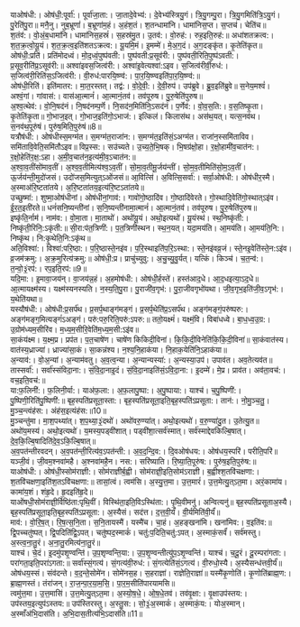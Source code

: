 

  
याओष॑धी:। ओष॑धी॒:पूर्वा॑:। पूर्वा॑जा॒ता:। जा॒तादे॒वेभ्य॑:। दे॒वेभ्य॑स्त्रियु॒गं। त्रि॒यु॒गम्पु॒रा। त्रि॒यु॒गमिति॑त्रि॒ऽयु॒गं। पु॒रेति॑पु॒रा॥ मनै॒नु। नुब॒भ्रूणां॑। ब॒भ्रूणा॑म॒हं। अ॒हंश॒तं। श॒तन्धामा॑नि। धामा॑निस॒प्त। स॒प्तच॑। चेति॑च॥  
श॒तंव॑:। वो॒अं॒ब॒धामा॑नि। धामा॑निस॒हस्रं॑। स॒हस्र॑मु॒त। उ॒तव॑:। वो॒रुह॑:। रुह॒इति॒रुह॑:॥ अधा॑शतक्रत्व:। श॒त॒क्र॒त्वो॒यू॒यं। श॒त॒क्र॒त्व॒इति॑शतऽक्रत्व:। यू॒यमि॒मं। इ॒मम्मे॑। मे॒अ॒ग॒दं। अ॒ग॒दङ्कृ॑त। कृ॒तेति॑कृत॥  
ओष॑धी॒:प्रति॑। प्रति॑मोदध्वं। मो॒द॒ध्वं॒पुष्प॑वती:। पुष्प॑वती:प्र॒सूव॑री:। पुष्प॑वती॒रिति॒पुष्प॑ऽवती:। प्र॒सूव॒रीति॑प्र॒ऽसूव॑री:॥ अश्वा॑इवस॒जित्व॑री:। अश्वा॑इ॒वेत्यश्वा॑:ऽइव। स॒जित्व॑रीर्वी॒रुध॑:। स॒जित्व॑री॒रिति॑स॒ऽजित्व॑री:। वी॒रुध॑:पारयि॒ष्ण्व॑:। पा॒र॒यि॒ष्ण्वइति॑पा॒र॒यि॒ष्ण्व॑:॥  
ओष॑धी॒रिति॑। इति॑मातर:। मा॒त॒रस्तत्। तद्व॑:। वो॒दे॒वी॒:। दे॒वी॒रुप॑। उप॑ब्रुवे। ब्रु॒व॒इति॑ब्रुवे॥ स॒नेय॒मश्वं॑। अश्वं॒गां। गांवास॑:। वास॑आ॒त्मानं॑। आ॒त्मानं॒तव॑। तव॑पूरुष। पु॒रु॒षेति॑पुरुष॥  
अ॒श्व॒त्थेव॑:। वो॒नि॒षद॑नं। नि॒षद॑नम्प॒र्णॆ। नि॒सद॑न॒मिति॑नि॒ऽसद॑नं। प॒र्णेव॑:। वो॒व॒स॒ति:। व॒स॒तिष्कृ॒ता। कृ॒तेति॑कृ॒ता॥ गो॒भाज॒इत्। गो॒भाज॒इति॑गो॒ऽभाज॑:। इत्किल॑। किलास॑थ। अस॑थ॒यत्। यत्स॒नव॑थ। स॒नव॑थ॒पूरु॑षं। पुरु॑ष॒मिति॒पुरु॑षं॥8॥  
यत्रौष॑धी:। ओष॑धीस्स॒मग्म॑त। स॒मग्म॑त॒राजा॑न:। स॒मग्म॑त॒इति॑सं॒ऽअग्म॑त। राजा॑न॒स्समि॑ताविव। समि॑तावि॒वेति॒समि॑तौऽइव॥ विप्र॒स्स:। सउ॑च्यते। उ॒च्य॒ते॒भि॒षक्। भि॒षग्र॑क्षो॒हा। र॒क्षो॒हामी॑व॒चात॑न:। र॒क्षो॒हेति॑र॒क्ष॒:ऽहा। अ॒मी॒व॒चात॑न॒इत्य॑मी॒व॒ऽचात॑न:॥  
अ॒श्वा॒व॒तींसो॑माव॒तीं। अ॒श्व॒व॒तीमित्य॑श्व॒ऽव॒तीं। सो॒मा॒व॒तीमू॒र्जय॑न्तीं। सो॒म॒व॒तीमिति॑सो॒म॒ऽव॒तीं। ऊ॒र्जय॑न्ती॒मुदो॑जसं। उदो॑जस॒मित्युत्ऽओ॑जसं॥ आ॒वित्सि॑। अ॒वित्सि॒सर्वा॑:। सर्वा॒ओष॑धी:। ओष॑धीर॒स्मै। अ॒स्माअ॑रि॒ष्टता॑तये। अ॒रि॒ष्टता॑तय॒इत्य॑रि॒ष्टऽता॑तये॥  
उच्छुष्मा॑:। शुष्मा॒ओष॑धीनां। ओष॑धीनां॒गाव॑:। गावो॑गो॒ष्ठादि॑व। गो॒ष्ठादि॑वेरते। गो॒स्थादि॒वेति॑गो॒स्थात्ऽइ॑व। ई॒र॒त॒इती॑रते॥ धनं॑सनि॒ष्यन्ती॑नां। स॒नि॒ष्यन्ती॑नामा॒त्मानं॑। आ॒त्मानं॒तव॑। तव॑पूरुष। पु॒रु॒षेति॑पुरुष॥  
इष्कृ॑ति॒र्नाम॑। नाम॑व:। वो॒मा॒ता। मा॒ताथो॑। अथो॑यू॒यं। अथो॒इत्यथो॑। यू॒यंस्थ॑। स्थ॒निष्कृ॑ती:। निष्कृ॑ती॒रिनि॒:ऽकृ॑ती:॥ सी॒रा:प॑त॒त्रिणी॑:। प॒त॒त्रिणी॑स्थन। स्थ॒न॒यत्। यदा॒मय॑ति। आ॒मय॑ति। आ॒मय॑ति॒नि:। निष्कृ॑थ। नि:कृ॒थेति॒नि:ऽकृ॑थ॥  
अति॒विश्वा॑:। विश्वा॑:परि॒ष्ठा:। प॒रि॒ष्ठास्ते॒नइ॑व। प॒रि॒स्थाइति॑प॒रि॒ऽस्था:। स्ते॒नइ॑वव्र॒जं। स्ते॒नइ॒वेति॑स्ते॒न:ऽइ॑व। व्र॒जम॑क्रमु:। अ॒क्र॒मुरित्य॑क्रमु:॥ ओष॑धी॒:प्र। प्राचु॑च्युवु:। अ॒चु॒च्यु॒वु॒र्यत्। यत्किं। किञ्च॑। च॒त॒न्व॑:। त॒न्वो॒३॒॑रप॑:। रप॒इति॒रप॑:॥9॥  
यदि॒मा:। इ॒मावा॒जय॑न्। वा॒जय॑न्न॒हं। अ॒हमोष॑धी:। ओष॑धी॒र्हस्ते॑। हस्त॑आद॒धे। आ॒द॒धइत्या॒ऽद॒धे॥ आ॒त्मायक्ष्म॑स्य। यक्ष्म॑स्यनस्यति। न॒स्य॒ति॒पु॒रा। पु॒राजी॑व॒गृभ॑:। पु॒रा॒जीवगृभो॑यथा। जी॒व॒गृभ॒इति॑जी॒व॒ऽगृभ॑:। य॒थेति॑यथा॥  
यस्यौष॑धी:। ओष॑धी:प्र॒सर्प॑थ। प्र॒सर्प॒थाङ्ग॑मङ्गं। प्र॒सर्प॒थेति॑प्र॒ऽसर्प॑थ। अङ्ग॑मङ्गं॒परु॑ष्परु:। अङ्ग॑मङ्ग॒मित्यङ्गं॑ऽअङ्गं। परु॑:परु॒रिति॒परु॑:ऽपरु:॥ ततो॒यक्ष्मं॑। यक्ष्मं॒वि। विबा॑धध्वे। बा॒ध॒ध्व॒उ॒ग्र:। उ॒ग्रोम॑ध्यम॒सीरि॑व। म॒ध्य॒म॒सीरि॒वेति॑म॒ध्य॒म॒सी:ऽइ॑व॥  
सा॒कंय॑क्ष्म। य॒क्ष्म॒प्र। प्रप॑त। प॒त॒चाषे॑ण। चाषे॑ण किकिदी॒विना॑। कि॒कि॒दी॒विनेति॑कि॒कि॒दी॒विना॑॥ सा॒कंवात॑स्य। वात॑स्य॒ध्राज्या॑। ध्राज्या॑सा॒कं। सा॒कन्न॑श्य। न॒श्य॒नि॒हाक॑या। नि॒हाक॒येति॑नि॒ऽहाक॑या॥  
अ॒न्याव॑:। वो॒अ॒न्यां। अ॒न्याम॑वतु। अ॒व॒त्व॒न्या। अ॒न्यान्यस्या॑:। अ॒न्यस्या॒उप॑। उपाव॑त। अव॒तेत्यव॑त॥ तास्सर्वा॑:। सर्वा॑स्संविदा॒ना:। सं॒वि॒दा॒नाइ॒दं। सं॒वि॒दा॒नाइति॑सं॒ऽवि॒दा॒ना:। इ॒दम्मे॑। मे॒प्र। प्राव॑त। अव॑ता॒वच॑:। वच॒इति॒वच॑:॥  
या:फ॒लिनी॑:। फ॒लिनी॒र्या:। याअ॑फ॒ला:। अ॒फ॒लापु॒ष्पा:। अ॒पु॒ष्पाया:। याश्च॑। च॒पु॒ष्पिणी॑:। पु॒ष्पिणी॒रिति॑पु॒ष्पिणी॑:॥ बृह॒स्पति॑प्रसूता॒स्ता:। बृह॒स्पति॑प्रसूता॒इति॒बृह॒स्पति॑ऽप्रसूता:। तान॑:। नो॒मु॒ञ्च॒तु॒। मु॒ञ्च॒न्त्वंह॑स:। अंह॑स॒इत्यंह॑स:॥10॥  
मु॒ञ्चन्तु॑मा। मा॒श॒पथ्या॑त्। श॒प॒थ्या॒३॒॑दथो॑। अथो॑वरु॒ण्या॑त्। अथो॒इत्यथो॑। व॒रु॒ण्या॑दु॒त। उ॒तेत्यु॒त॥ अथो॑य॒मस्य॑। अथो॒इत्यथो॑। य॒मस्य॒पड्वी॑शात्। पड्वी॑शा॒त्सर्व॑स्मात्। सर्व॑स्माद्देवकिल्बि॒षात्। दे॒व॒कि॒ल्बि॒षादिति॑दे॒व॒ऽकि॒ल्बि॒षात्॥  
अ॒व॒पत॑न्तीरवदन्। अ॒व॒पत॑न्ती॒रित्य॑व॒ऽपत॑न्ती:। अ॒व॒द॒न्दि॒व:। दि॒वओष॑धय:। ओष॑धय॒स्परि॑। परीति॒परि॑॥ यञ्जी॒वं। जी॒वम॒श्नवा॑महै। अ॒श्नवा॑महै॒न। नस:। सरि॑ष्याति। रि॒ष्या॒ति॒पूरु॑ष:। पुरु॑ष॒इति॒पुरु॑ष:॥  
याओष॑धी:। ओष॑धी॒स्सोम॑राज्ञी:। सोम॑राज्ञीर्ब॒ह्वी। सोम॑राज्ञी॒इति॒सोम॑ऽराज्ञी। ब॒ह्वीश्श॒तवि॑चक्षणा:। श॒तवि॑चक्षणा॒इति॑श॒तऽवि॑चक्षणा:॥ तासां॒त्वं। त्वम॑सि। अ॒स्यु॒त्त॒मा। उ॒त्त॒मारं॑। उ॒त्त॒मेत्यु॒त्ऽत॒मा। अरं॒कामा॑य। कामा॑य॒शं। शंहृ॒दे। हृ॒दइति॑हृ॒दे॥  
याओ॑षधी॒सोम॑राज्ञी॒र्विष्ठि॑ता:पृथि॒वीं। विस्थि॑ता॒इति॒विऽस्थि॑ता:। पृ॒थि॒वीमनु॑। अन्वित्यनु॑॥ बृह॒स्पति॑प्रसूताअ॒स्यै। बृह॒स्पति॑प्रसूता॒इति॒बृह॒स्पति॑ऽप्रसूता:। अ॒स्यैसं। सद॑त्त। द॒त्त॒वी॒र्यं॑। वी॒र्यमिति॑वी॒र्यं॑॥  
माव॑:। वो॒रि॒ष॒त्। रि॒ष॒त्स॒नि॒ता। स॒नि॒तायस्मै॑। यस्मै॑च। चा॒हं। अ॒हङ्खना॑मि। खना॑मिव:। व॒इति॑व:॥ द्वि॒पच्चतु॑ष्पत्। द्वि॒पदिति॑द्वि॒ऽपत्। चतु॑ष्पद॒स्माकं॑। चतु॑:प॒दिति॒चतु॑:ऽपत्। अ॒स्माकं॒सर्वं॑। सर्व॑मस्तु। अ॒स्त्व॒ना॒तु॒रं। अ॒ना॒तु॒रमित्य॑ना॒तु॒रं॥  
याश्च॑। चे॒दं। इ॒दमु॑पशृ॒ण्वन्ति॑। उ॒प॒शृण्वन्ति॒या:। उ॒प॒शृ॒ण्वन्तीत्यु॑प॒ऽशृ॒ण्वन्ति॑। याश्च॑। च॒दू॒रं। दू॒रम्परा॑गता:। परा॑गता॒इति॒परा॑ऽगता:॥ सर्वा॑स्सं॒गत्य॑। सं॒गत्य॑वी॒रुध॑:। सं॒गत्येति॑सं॒ऽगत्य॑। वी॒रुधो॒स्यै। अ॒स्यैसन्ध॑त्तवी॒र्यं॑॥  
ओष॑धय॒स्सं। संव॑दन्ते। व॒द॒न्ते॒सोमे॑न। सोमे॑नस॒ह। स॒हराज्ञा॑। राज्ञेति॒राज्ञा॑॥ यस्मै॑कृ॒णोति॑। कृ॒णोति॑ब्राह्म॒ण:। ब्रा॒ह्म॒णस्तं। तंरा॑जन्। रा॒ज॒न्पा॒र॒या॒म॒सि॒। पा॒र॒म॒सीति॑पारयामसि॥  
त्वमु॑त्त॒मा। उ॒त्त॒मासि॑। उ॒त्त॒मेत्यु॒त्ऽत॒मा। अ॒स्यो॒ष॒धे॒। ओ॒ष॒धे॒तव॑। तव॑वृ॒क्षा:। वृ॒क्षाउप॑स्तय:। उप॑स्तय॒इत्युप॑ऽस्तय:॥ उप॑स्तिरस्तु। अ॒स्तु॒स:। सो॒३॒॑अ॒स्माकं॑। अ॒स्माकं॒य:। योअ॒स्मान्। अ॒स्माँअ॑भि॒दास॑ति। अ॒भि॒दास॒तीत्य॑भि॒ऽदास॑ति॥11॥  
